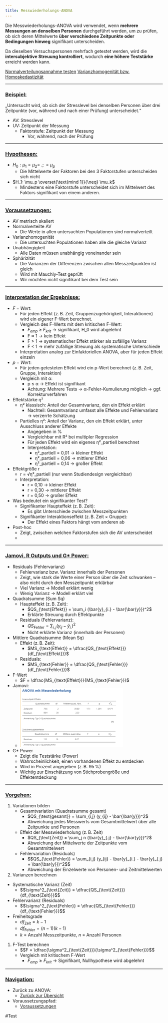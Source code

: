 ```yaml
---
title: Messwiederholungs-ANOVA
---
```


Die Messwiederholungs-ANOVA wird verwendet, wenn **mehrere Messungen an denselben Personen** durchgeführt werden, um zu prüfen, ob sich deren Mittelwerte **über verschiedene Zeitpunkte oder Bedingungen hinweg** signifikant unterscheiden.

Da dieselben Versuchspersonen mehrfach getestet werden, wird die **intersubjektive Streuung kontrolliert**, wodurch **eine höhere Teststärke** erreicht werden kann.

[Normalverteilungsannahme testen](/normalverteilungsannahme-testen)
[Varianzhomogenität bzw. Homoskedastizität](/varianzhomogenitaet-bzw-homoskedastizitaet)

---

### <u>Beispiel:</u>

„Untersucht wird, ob sich der Stresslevel bei denselben Personen über drei Zeitpunkte (vor, während und nach einer Prüfung) unterscheidet.“

* AV: Stresslevel
* UV: Zeitpunkt der Messung
  * Faktorstufe: Zeitpunkt der Messung
    * Vor, während, nach der Prüfung

---

### <u>Hypothesen:</u>

* $H_0: \mu_1 = \mu_2 = \; .; = \mu_p$
  * Die Mittelwerte der Faktoren bei den 3 Faktorstufen unterscheiden sich nicht
* $H_1: \mu_p \overset{\text{mind 1}}{\neq}  \mu_k$
  * Mindestens eine Faktorstufe unterscheidet sich im Mittelwert des Faktors signifikant von einem anderen.

---

### <u>Voraussetzungen:</u>

* AV metrisch skaliert
* Normalverteilte AV
  * Die Werte in allen untersuchten Populationen sind normalverteilt
* Varianzhomogenität
  * Die untersuchten Populationen haben alle die gleiche Varianz
* Unabhängigkeit
  * Alle Daten müssen unabhängig voneinander sein
* Sphärizität
  * Die Varianzen der Differenzen zwischen allen Messzeitpunkten ist gleich
  * Wird mit Mauchly-Test geprüft
  * Wir möchten nicht signifikant bei dem Test sein

---

### <u>Interpretation der Ergebnisse:</u>

* $F-Wert$:
  * Für jeden Effekt (z. B. Zeit, Gruppenzugehörigkeit, Interaktionen) wird ein eigener F-Wert berechnet.
  * Vergleich des F-Werts mit dem kritischen F-Wert:
    * $F_{emp}$ ≥ $F_{krit}$ → signifikant, H_0 wird abgelehnt
    * F ≈ 1
      → kein Effekt
    * F > 1
      → systematischer Effekt stärker als zufällige Varianz
    * F \< 1
      → mehr zufällige Streuung als systematische Unterschiede
  * Interpretation analog zur Einfaktoriellen ANOVA, aber für jeden Effekt einzeln
* $p-Wert$:
  * Für jeden getesteten Effekt wird ein p-Wert berechnet (z. B. Zeit, Gruppe, Interaktion)
  * Vergleich mit α:
    * p ≤ α → Effekt ist signifikant
    * Achtung: Mehrere Tests → α-Fehler-Kumulierung möglich → ggf. Korrekturverfahren
* Effektstärke η²
  * η² klassisch: Anteil der Gesamtvarianz, den ein Effekt erklärt
    * Nachteil: Gesamtvarianz umfasst alle Effekte und Fehlervarianz → verzerrte Schätzung
  * Partielles η²: Anteil der Varianz, den ein Effekt erklärt, unter Ausschluss anderer Effekte
    * Angegeben in %
    * Vergleichbar mit R² bei multipler Regression
    * Für jeden Effekt wird ein eigenes η²_partiell berechnet
    * Interpretation:
      * η²_partiell = 0,01 → kleiner Effekt
      * η²_partiell = 0,06 → mittlerer Effekt
      * η²_partiell = 0,14 → großer Effekt
* Effektgröße r
  * r = √η²_partiell (nur wenn Studiendesign vergleichbar)
  * Interpretation:
    * r = 0,10 → kleiner Effekt
    * r = 0,30 → mittlerer Effekt
    * r = 0,50 → großer Effekt
* Was bedeutet ein signifikanter Test?
  * Signifikanter Haupteffekt (z. B. Zeit):
    * Es gibt Unterschiede zwischen Messzeitpunkten
  * Signifikanter Interaktionseffekt (z. B. Zeit × Gruppe):
    * Der Effekt eines Faktors hängt vom anderen ab
* Post-hoc
  * Zeigt, zwischen welchen Faktorstufen sich die AV unterscheidet
  * 

---

### <u>Jamovi, R Outputs und G\* Power:</u>

* Residuals (Fehlervarianz)
  * Fehlervarianz bzw. Varianz innerhalb der Personen
  * Zeigt, wie stark die Werte einer Person über die Zeit schwanken – also nicht durch den Messzeitpunkt erklärbar
  * Viel Varianz → Modell erklärt wenig
  * Wenig Varianz → Modell erklärt viel
* Quadratsumme (Sum Sq)
  * Haupteffekt (z. B. Zeit):
    * $QS_{\text{Effekt}} = \sum_i (\bar{y}_{i.} - \bar{\bar{y}})^2$
    * Erklärte Streuung durch Effektpunkte
  * Residuals (Fehlervarianz):
    * $QS_{\text{Fehler}} = \sum_{i,j} (y_{ij} - \bar{y}_{i.})^2$
    * Nicht erklärte Varianz (innerhalb der Personen)
* Mittlere Quadratsumme (Mean Sq)
  * Effekt (z. B. Zeit):
    * $MS_{\text{Effekt}} = \dfrac{QS_{\text{Effekt}}}{df_{\text{Effekt}}}$
  * Residuals:
    * $MS_{\text{Fehler}} = \dfrac{QS_{\text{Fehler}}}{df_{\text{Fehler}}}$
* F-Wert
  * $F = \dfrac{MS_{\text{Effekt}}}{MS_{\text{Fehler}}}$
* Jamovi:
  * ![271x155](/assets/mwanojameins.png)
* G\* Power
  * Zeigt die Teststärke (Power)
  * Wahrscheinlichkeit, einen vorhandenen Effekt zu entdecken
  * Wird in Prozent angegeben (z. B. 95 %)
  * Wichtig zur Einschätzung von Stichprobengröße und Effektentdeckung

---

### <u>Vorgehen:</u>

1. Variationen bilden
   * Gesamtvariation (Quadratsumme gesamt)
     * $QS_{\text{gesamt}} = \sum_{i,j} (y_{ij} - \bar{\bar{y}})^2$
     * Abweichung jedes Messwerts vom Gesamtmittelwert über alle Zeitpunkte und Personen
   * Effekt der Messwiederholung (z. B. Zeit)
     * $QS_{\text{Zeit}} = \sum_j n (\bar{y}_{.j} - \bar{\bar{y}})^2$
     * Abweichung der Mittelwerte der Zeitpunkte vom Gesamtmittelwert
   * Fehlervariation (Residuals)
     * <div class="math-left"> $$QS_{\text{Fehler}} = \sum_{i,j} (y_{ij} - \bar{y}_{i.} - \bar{y}_{.j} + \bar{\bar{y}})^2$$ </div>
     * Abweichung der Einzelwerte von Personen- und Zeitmittelwerten
1. Varianzen berechnen

* Systematische Varianz (Zeit)
  * <div class="math-left"> $$\sigma^2_{\text{Zeit}} = \dfrac{QS_{\text{Zeit}}}{df_{\text{Zeit}}}$$ </div>
* Fehlervarianz (Residuals)
  * <div class="math-left"> $$\sigma^2_{\text{Fehler}} = \dfrac{QS_{\text{Fehler}}}{df_{\text{Fehler}}}$$ </div>
* Freiheitsgrade
  * $df_{\text{Zeit}} = k - 1$
  * $df_{\text{Fehler}} = (n - 1)(k - 1)$
  * $k$ = Anzahl Messzeitpunkte, $n$ = Anzahl Personen

1. F-Test berechnen
   * <div class="math-left"> $$F = \dfrac{\sigma^2_{\text{Zeit}}}{\sigma^2_{\text{Fehler}}}$$ </div>
   * Vergleich mit kritischem F-Wert
     * $F_{emp} \ge F_{krit}$ → Signifikant, Nullhypothese wird abgelehnt

---

### <u>Navigation:</u>

* Zurück zu ANOVA:
  * [Zurück zur Übersicht](/anova)
* Voraussetzungspfad:
  * [Voraussetzungen](/messwiederholung)

\#Test
